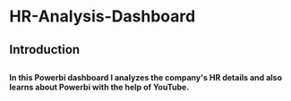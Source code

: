 # HR-Analysis-Dashboard
<h2>Introduction<h2>
<h4>In this Powerbi dashboard I analyzes the company's HR details and also learns about Powerbi with the help of YouTube.<h4>
